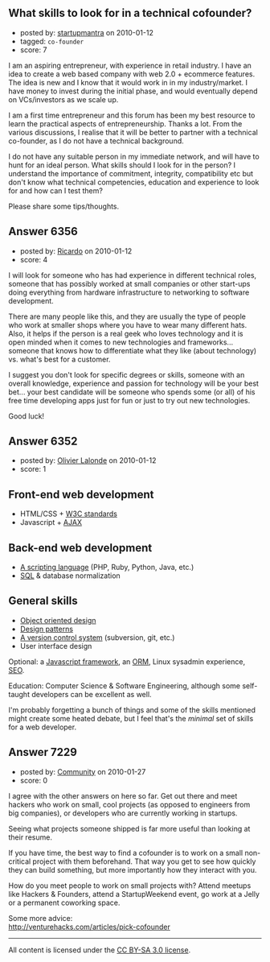 ## What skills to look for in a technical cofounder?

- posted by: [startupmantra](https://stackexchange.com/users/-1/2228-startupmantra) on 2010-01-12
- tagged: `co-founder`
- score: 7

I am an aspiring entrepreneur, with experience in retail industry. I have an idea to create a web based company with web 2.0 + ecommerce features. The idea is new and I know that it would work in in my industry/market. I have money to invest during the initial phase, and would eventually depend on VCs/investors as we scale up. 

I am a first time entrepreneur and this forum has been my best resource to learn the practical aspects of entrepreneurship. Thanks a lot. From the various discussions, I realise that it will be better to partner with a technical co-founder, as I do not have a technical background. 

I do not have any suitable person in my immediate network, and will have to hunt for an ideal person. What skills should I look for in the person? I understand the importance of commitment, integrity, compatibility etc but don't know what technical competencies, education and experience to look for and how can I test them?

Please share some tips/thoughts.


## Answer 6356

- posted by: [Ricardo](https://stackexchange.com/users/-1/42-ricardo) on 2010-01-12
- score: 4

I will look for someone who has had experience in different technical roles, someone that has possibly worked at small companies or other start-ups doing everything from hardware infrastructure to networking to software development. 

There are many people like this, and they are usually the type of people who work at smaller shops where you have to wear many different hats. Also, it helps if the person is a real geek who loves technology and it is open minded when it comes to new technologies and frameworks... someone that knows how to differentiate what they like (about technology) vs. what's best for a customer. 

I suggest you don't look for specific degrees or skills, someone with an overall knowledge, experience and passion for technology will be your best bet... your best candidate will be someone who spends some (or all) of his free time developing apps just for fun or just to try out new technologies.

Good luck!


## Answer 6352

- posted by: [Olivier Lalonde](https://stackexchange.com/users/-1/1030-olivier-lalonde) on 2010-01-12
- score: 1

<h2>Front-end web development</h2>

<ul>
<li>HTML/CSS + <a href="http://en.wikipedia.org/wiki/W3C_standards" rel="nofollow">W3C standards</a></li>
<li>Javascript + <a href="http://en.wikipedia.org/wiki/AJAX" rel="nofollow">AJAX</a></li>
</ul>

<h2>Back-end web development</h2>

<ul>
<li><a href="http://en.wikipedia.org/wiki/Server-side_scripting" rel="nofollow">A scripting language</a> (PHP, Ruby, Python, Java, etc.)</li>
<li><a href="http://en.wikipedia.org/wiki/Sql" rel="nofollow">SQL</a> &amp; database normalization</li>
</ul>

<h2>General skills</h2>

<ul>
<li><a href="http://en.wikipedia.org/wiki/Object_oriented_design" rel="nofollow">Object oriented design</a></li>
<li><a href="http://en.wikipedia.org/wiki/Design_patterns" rel="nofollow">Design patterns</a></li>
<li><a href="http://en.wikipedia.org/wiki/Revision_control" rel="nofollow">A version control system</a> (subversion, git, etc.)</li>
<li>User interface design</li>
</ul>

<p>Optional: a <a href="http://en.wikipedia.org/wiki/Comparison_of_JavaScript_frameworks" rel="nofollow">Javascript framework</a>, an <a href="http://en.wikipedia.org/wiki/Database_normalization" rel="nofollow">ORM</a>, Linux sysadmin experience, <a href="http://en.wikipedia.org/wiki/Search_engine_optimization" rel="nofollow">SEO</a>.</p>

<p>Education: Computer Science &amp; Software Engineering, although some self-taught developers can be excellent as well.</p>

<p>I'm probably forgetting a bunch of things and some of the skills mentioned might create some heated debate, but I feel that's the <em>minimal</em> set of skills for a web developer.</p>



## Answer 7229

- posted by: [Community](https://stackexchange.com/users/-1/-1-community) on 2010-01-27
- score: 0

I agree with the other answers on here so far. Get out there and meet hackers who work on small, cool projects (as opposed to engineers from big companies), or developers who are currently working in startups.

Seeing what projects someone shipped is far more useful than looking at their resume.

If you have time, the best way to find a cofounder is to work on a small non-critical project with them beforehand.  That way you get to see how quickly they can build something, but more importantly how they interact with you. 

How do you meet people to work on small projects with?  Attend meetups like Hackers & Founders, attend a StartupWeekend event, go work at a Jelly or a permanent coworking space.

Some more advice:<br/>
http://venturehacks.com/articles/pick-cofounder





---

All content is licensed under the [CC BY-SA 3.0 license](https://creativecommons.org/licenses/by-sa/3.0/).

